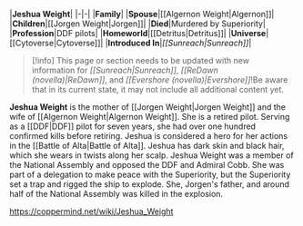 |**Jeshua Weight**|
|-|-|
|**Family**|
|**Spouse**|[[Algernon Weight\|Algernon]]|
|**Children**|[[Jorgen Weight\|Jorgen]]|
|**Died**|Murdered by Superiority|
|**Profession**|DDF pilots|
|**Homeworld**|[[Detritus\|Detritus]]|
|**Universe**|[[Cytoverse\|Cytoverse]]|
|**Introduced In**|*[[Sunreach\|Sunreach]]*|

> [!info] This page or section needs to be updated with new information for *[[Sunreach\|Sunreach]]*, *[[ReDawn (novella)\|ReDawn]]*, and *[[Evershore (novella)\|Evershore]]*!Be aware that in its current state, it may not include all additional content yet.

**Jeshua Weight** is the mother of [[Jorgen Weight\|Jorgen Weight]] and the wife of [[Algernon Weight\|Algernon Weight]]. She is a retired pilot.
Serving as a [[DDF\|DDF]] pilot for seven years, she had over one hundred confirmed kills before retiring. Jeshua is considered a hero for her actions in the [[Battle of Alta\|Battle of Alta]].
Jeshua has dark skin and black hair, which she wears in twists along her scalp.
Jeshua Weight was a member of the National Assembly and opposed the DDF and Admiral Cobb. She was part of a delegation to make peace with the Superiority, but the Superiority set a trap and rigged the ship to explode. She,
Jorgen's father, and around half of the National Assembly was killed in the explosion.



https://coppermind.net/wiki/Jeshua_Weight
